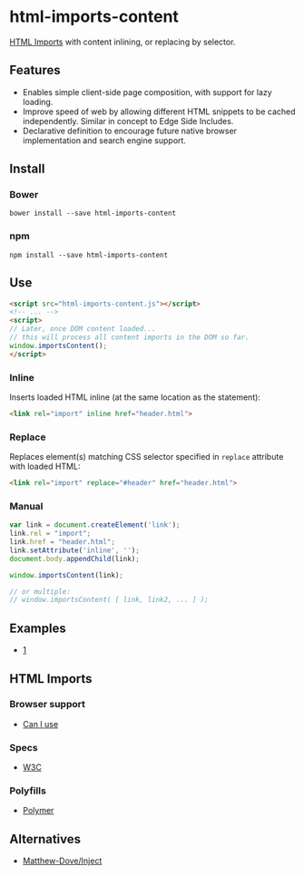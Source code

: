 # html-imports-content

[HTML Imports] with content inlining, or replacing by selector.

## Features
* Enables simple client-side page composition, with support for lazy loading.
* Improve speed of web by allowing different HTML snippets to be cached independently. Similar in concept to Edge Side Includes.
* Declarative definition to encourage future native browser implementation and search engine support.

## Install

### Bower
```
bower install --save html-imports-content
```

### npm
```
npm install --save html-imports-content
```

## Use

```html
<script src="html-imports-content.js"></script>
<!-- ... -->
<script>
// Later, once DOM content loaded...
// this will process all content imports in the DOM so far.
window.importsContent();
</script>
```

### Inline
Inserts loaded HTML inline (at the same location as the statement):

```html
<link rel="import" inline href="header.html">
```

### Replace
Replaces element(s) matching CSS selector specified in `replace` attribute with loaded HTML:

```html
<link rel="import" replace="#header" href="header.html">
```

### Manual

```js
var link = document.createElement('link');
link.rel = "import";
link.href = "header.html";
link.setAttribute('inline', '');
document.body.appendChild(link);

window.importsContent(link);

// or multiple:
// window.importsContent( [ link, link2, ... ] );
```


## Examples
* [1](https://rawgithub.com/AndersDJohnson/html-imports-content/master/examples/1/index.html)

## HTML Imports

### Browser support
* [Can I use](http://caniuse.com/imports)

### Specs
* [W3C][HTML Imports]

### Polyfills
* [Polymer](https://github.com/polymer/HTMLImports)

## Alternatives
* [Matthew-Dove/Inject](https://github.com/Matthew-Dove/Inject)

[HTML Imports]: http://www.w3.org/TR/2013/WD-html-imports-20130514/
